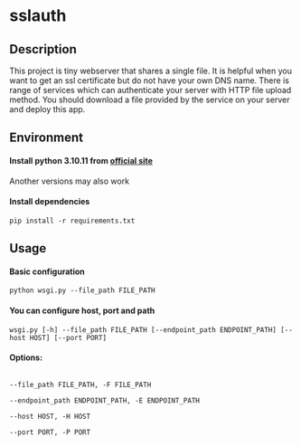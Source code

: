# sslauth

## Description

This project is tiny webserver that shares a single file. It is helpful when you want to get an ssl certificate but do not have your own DNS name. There is range of services which can authenticate your server with HTTP file upload method. You should download a file provided by the service on your server and deploy this app.

## Environment

#### Install python 3.10.11 from [official site](https://www.python.org/downloads/release/python-31011/)
Another versions may also work

#### Install dependencies

`pip install -r requirements.txt`

## Usage
#### Basic configuration

`python wsgi.py --file_path FILE_PATH`

#### You can configure host, port and path
`wsgi.py [-h] --file_path FILE_PATH [--endpoint_path ENDPOINT_PATH] [--host HOST] [--port PORT]`

#### Options:

<code>
--file_path FILE_PATH, -F FILE_PATH<br>
--endpoint_path ENDPOINT_PATH, -E ENDPOINT_PATH<br>
--host HOST, -H HOST<br>
--port PORT, -P PORT<br>
</code>